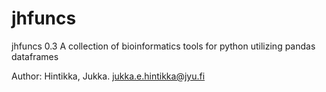 # jhfuncs
jhfuncs 0.3
A collection of bioinformatics tools for python utilizing pandas dataframes

Author: Hintikka, Jukka. jukka.e.hintikka@jyu.fi
